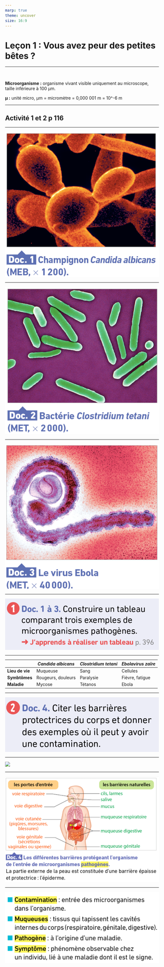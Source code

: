 ```yaml
---
marp: true
theme: uncover
size: 16:9
---
```

<!-- paginate: true -->

# Leçon 1 : Vous avez peur des petites bêtes ? 

---
 

**Microorganisme :** organisme vivant visible uniquement au microscope, taille inférieure à 100 µm.

**µ :** unité micro, µm = micromètre = 0,000 001 m =  10^-6 m


---
## Activité 1 et 2 p 116

---

![](../Ressources/Photos/d1p116.png)
  

---
    

![](../Ressources/Photos/d2p116.png)


---


![](../Ressources/Photos/d3p116.png)  


---

![](../Ressources/Photos/q1p116.png)

--- 
     

|    |  *Candida albicans* | *Clostridium tetani*   |   *Ebolavirus zaïre* |
|----|----|----|----|
|  **Lieu de vie**  |  Muqueuse  | Sang   |  Cellules  |
|  **Symbtômes**  |  Rougeurs, douleurs  |  Paralysie  |  Fièvre, fatigue  |
|  **Maladie**  |  Mycose  |   Tétanos |  Ebola  |

---

![](../Ressources/Photos/q2p116.png)

---

![](../Ressources/Photos/4p116.png)

---

![bg fit](../Ressources/Photos/Capture%20d’écran%202019-08-28%20à%2009.01.49.png)

---

![fit bg](../Ressources\Photos\Capture%20d’écran%202019-08-28%20à%2009.02.19.png)